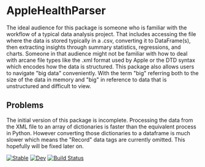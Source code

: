 # AppleHealthParser

The ideal audience for this package is someone who is familiar with the workflow of a typical data analysis project. That includes accessing the file where the data is stored typically in a .csv, converting it to DataFrame(s), then extracting insights through summary statistics, regressions, and charts. Someone in that audience might not be familiar with how to deal with arcane file types like the .xml format used by Apple or the DTD syntax which encodes how the data is structured. This package also allows users to navigate "big data" conveniently. With the term "big" referring both to the size of the data in memory and "big" in reference to data that is unstructured and difficult to view.

## Problems

The initial version of this package is incomplete. Processing the data from the XML file to an array of dictionaries is faster than the equivalent process in Python. However converting those dictionaries to a dataframe is much slower which means the "Record" data tags are currently omitted. This hopefully will be fixed later on.





[![Stable](https://img.shields.io/badge/docs-stable-blue.svg)](https://sumant-28.github.io/AppleHealthParser.jl/stable/)
[![Dev](https://img.shields.io/badge/docs-dev-blue.svg)](https://sumant-28.github.io/AppleHealthParser.jl/dev/)
[![Build Status](https://github.com/sumant-28/AppleHealthParser.jl/actions/workflows/CI.yml/badge.svg?branch=main)](https://github.com/sumant-28/AppleHealthParser.jl/actions/workflows/CI.yml?query=branch%3Amain)
